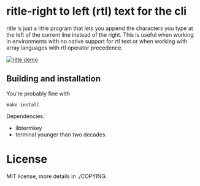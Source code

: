 ritle-right to left (rtl) text for the cli
====================================

ritle is just a little program that lets you append the characters you
type at the left of the current line instead of the right. This is useful
when working in environments with no native support for rtl text or when
working with array languages with rtl operator precedence.

[![ritle demo](https://asciinema.org/a/36tuo0sabnned0xisq7b7az1b.png)](https://asciinema.org/a/36tuo0sabnned0xisq7b7az1b)

Building and installation
-------------------------

You're probably fine with

	make install

Dependencies:

* libtermkey
* terminal younger than two decades

License
=======

MIT license, more details in ./COPYING.
